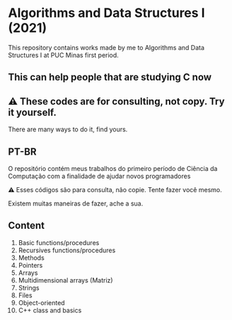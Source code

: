 # Algorithms and Data Structures I (2021)
This repository contains works made by me to Algorithms and Data Structures I at PUC Minas first period.

## This can help people that are studying C now
## ⚠ These codes are for consulting, not copy. Try it yourself.
There are many ways to do it, find yours.

## PT-BR
O repositório contém meus trabalhos do primeiro período de Ciência da Computação com a finalidade de ajudar novos programadores

⚠ Esses códigos são para consulta, não copie. Tente fazer você mesmo.

Existem muitas maneiras de fazer, ache a sua.

## Content
1. Basic functions/procedures
2. Recursives functions/procedures
3. Methods
4. Pointers
5. Arrays
6. Multidimensional arrays (Matriz)
7. Strings
8. Files
9. Object-oriented
10. C++ class and basics
